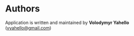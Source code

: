 Authors
=======

Application is written and maintained by **Volodymyr Yahello** ([vyahello@gmail.com](vyahello@gmail.com))

